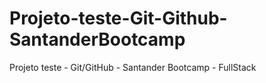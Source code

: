 # Projeto-teste-Git-Github-SantanderBootcamp
Projeto teste -  Git/GitHub - Santander Bootcamp - FullStack
